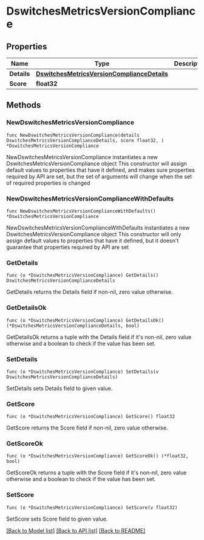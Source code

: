 # DswitchesMetricsVersionCompliance

## Properties

Name | Type | Description | Notes
------------ | ------------- | ------------- | -------------
**Details** | [**DswitchesMetricsVersionComplianceDetails**](DswitchesMetricsVersionComplianceDetails.md) |  | 
**Score** | **float32** |  | 

## Methods

### NewDswitchesMetricsVersionCompliance

`func NewDswitchesMetricsVersionCompliance(details DswitchesMetricsVersionComplianceDetails, score float32, ) *DswitchesMetricsVersionCompliance`

NewDswitchesMetricsVersionCompliance instantiates a new DswitchesMetricsVersionCompliance object
This constructor will assign default values to properties that have it defined,
and makes sure properties required by API are set, but the set of arguments
will change when the set of required properties is changed

### NewDswitchesMetricsVersionComplianceWithDefaults

`func NewDswitchesMetricsVersionComplianceWithDefaults() *DswitchesMetricsVersionCompliance`

NewDswitchesMetricsVersionComplianceWithDefaults instantiates a new DswitchesMetricsVersionCompliance object
This constructor will only assign default values to properties that have it defined,
but it doesn't guarantee that properties required by API are set

### GetDetails

`func (o *DswitchesMetricsVersionCompliance) GetDetails() DswitchesMetricsVersionComplianceDetails`

GetDetails returns the Details field if non-nil, zero value otherwise.

### GetDetailsOk

`func (o *DswitchesMetricsVersionCompliance) GetDetailsOk() (*DswitchesMetricsVersionComplianceDetails, bool)`

GetDetailsOk returns a tuple with the Details field if it's non-nil, zero value otherwise
and a boolean to check if the value has been set.

### SetDetails

`func (o *DswitchesMetricsVersionCompliance) SetDetails(v DswitchesMetricsVersionComplianceDetails)`

SetDetails sets Details field to given value.


### GetScore

`func (o *DswitchesMetricsVersionCompliance) GetScore() float32`

GetScore returns the Score field if non-nil, zero value otherwise.

### GetScoreOk

`func (o *DswitchesMetricsVersionCompliance) GetScoreOk() (*float32, bool)`

GetScoreOk returns a tuple with the Score field if it's non-nil, zero value otherwise
and a boolean to check if the value has been set.

### SetScore

`func (o *DswitchesMetricsVersionCompliance) SetScore(v float32)`

SetScore sets Score field to given value.



[[Back to Model list]](../README.md#documentation-for-models) [[Back to API list]](../README.md#documentation-for-api-endpoints) [[Back to README]](../README.md)


